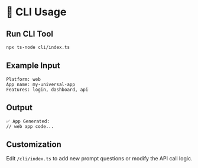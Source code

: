 # 🧭 CLI Usage

## Run CLI Tool
```bash
npx ts-node cli/index.ts
```

## Example Input
```
Platform: web
App name: my-universal-app
Features: login, dashboard, api
```

## Output
```
✅ App Generated:
// web app code...
```

## Customization
Edit `/cli/index.ts` to add new prompt questions or modify the API call logic.